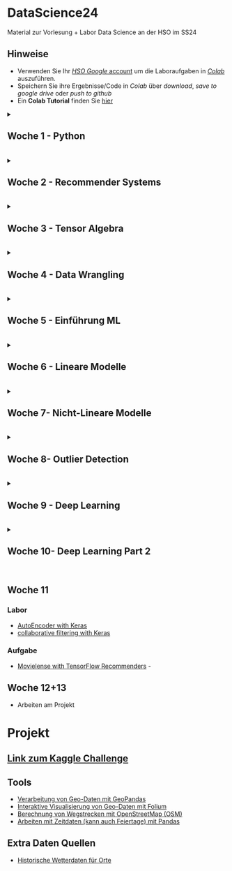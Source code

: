 # DataScience24
Material zur Vorlesung + Labor Data Science an der HSO im SS24

## Hinweise
* Verwenden Sie Ihr [*HSO Google* account](https://hilfe.cit.hs-offenburg.de/confluence/citpublic/google-workspace-hilfeseiten) um die Laboraufgaben in [*Colab*](https://colab.research.google.com) auszuführen.
* Speichern Sie ihre Ergebnisse/Code in *Colab* über *download*, *save to google drive* oder *push to github*
* Ein **Colab Tutorial** finden Sie [hier](https://colab.research.google.com/)


<details>
<summary> <H2> Woche 1 - Python </H2><BR></summary>

* [Online Kurs](https://elearning.hs-offenburg.de/moodle/course/view.php?id=6551)
* [Abschluss Test](https://elearning.hs-offenburg.de/moodle/mod/quiz/view.php?id=344672)

</details>
<details>
<summary> <H2> Woche 2 - Recommender Systems </H2><BR></summary>

### Vorlesung
* [Use Case Movie Recommender](https://colab.research.google.com/github/keuperj/DataScience24/blob/main/week_2/UseCase_RecommendationSystems.ipynb)->[Lösung](https://colab.research.google.com/github/keuperj/DataScience24/blob/main/week_2/Assignment_2_solution.ipynb)


### Labor
* [Colab/Jupyter Tutorial: Jupyter](https://colab.research.google.com/github/keuperj/DataScience24/blob/main/week_2/00_Jupyter-Intro.ipynb)
* [NumPy Tutorial](https://colab.research.google.com/github/keuperj/DataScience24/blob/main/week_2/Introduction_to__Numpy.ipynb)

### Augaben
* [Aufgabe Recommender System](https://colab.research.google.com/github/keuperj/DataScience24/blob/main/week_2/Assignment_2_recommender.ipynb)

</details>
<details>
<summary> <H2> Woche 3 - Tensor Algebra </H2><BR></summary>

### Vorlesung
* [Tensor Algebra](https://colab.research.google.com/github/keuperj/DataScience24/blob/main/week_3/Tensor_Algebra.ipynb)

### Labor
* [Introduction to Surprise](https://colab.research.google.com/github/keuperj/DataScience24/blob/main/week_3/Surprise.ipynb) 

### Aufgaben 
* [Aufgabe NumPy](https://colab.research.google.com/github/keuperj/DataScience24/blob/main/week_3/Assignment_3_numpy.ipynb)->[Lösung](https://colab.research.google.com/github/keuperj/DataScience24/blob/main/week_3/Solution_Aufgabe_NumPy.ipynb)

</details>
<details>
<summary> <H2> Woche 4 - Data Wrangling </H2><BR></summary>


### Vorlesung
* [Basic Statistics](https://colab.research.google.com/github/keuperj/DataScience24/blob/main/week_4/Basic_Statistics.ipynb)
* [Data Wrangling](https://colab.research.google.com/github/keuperj/DataScience24/blob/main/week_4/Data_Wrangling.ipynb)

### Labor
* [Pandas: Intro](https://colab.research.google.com/github/keuperj/DataScience24/blob/main/week_4/Lab_01_pandas_Intro.ipynb)
* [Pandas: DataFrames](https://colab.research.google.com/github/keuperj/DataScience24/blob/main/week_4/Lab_02_pandas_DataFrame.ipynb)
* [Pandas: IO](https://colab.research.google.com/github/keuperj/DataScience24/blob/main/week_4/Lab_03_pandas_IO.ipynb)
* [Pandas: Missing Dtata](https://colab.research.google.com/github/keuperj/DataScience24/blob/main/week_4/Lab_04_pandas_MissingData.ipynb)
* [Panday: GroupBy](https://colab.research.google.com/github/keuperj/DataScience24/blob/main/week_4/Lab_05_pandas_Group_by.ipynb)


### Augaben
* [Assignment 1](https://colab.research.google.com/github/keuperj/DataScience24/blob/main/week_4/Assignment_1.ipynb) -> [Lösung](https://colab.research.google.com/github/keuperj/DataScience24/blob/main/week_4/solution_1.ipynb)
* [Assignment 2](https://colab.research.google.com/github/keuperj/DataScience24/blob/main/week_4/Assignment_3.ipynb) -> [Lösung](https://colab.research.google.com/github/keuperj/DataScience24/blob/main/week_4/solution_3.ipynb)


</details>
<details>
<summary> <H2> Woche 5 - Einführung ML </H2><BR></summary>


### Vorlesung
* [Statistics II](https://colab.research.google.com/github/keuperj/DataScience24/blob/main/week_5/Statistics_Part_II.ipynb)

### Labor
* [Labor Vortrag: GroupBy](https://colab.research.google.com/github/keuperj/DataScience24/blob/main/week_5/GroupBy.ipynb)
* [Labor Aufgabe: GroupBy](https://colab.research.google.com/github/keuperj/DataScience24/blob/main/week_5/Lab_05_pandas_Group_by.ipynb)
* [Labor Aufgabe: Merge + Join](https://colab.research.google.com/github/keuperj/DataScience24/blob/main/week_5/Lab_06_pandas_MergeandJoin.ipynb)
* [Labor Aufgabe: Reschape](https://colab.research.google.com/github/keuperj/DataScience24/blob/main/week_5/Lab_07_pandas_reshape.ipynb)

### Aufgaben
* [Assignment](https://colab.research.google.com/github/keuperj/DataScience24/blob/main/week_5/Assignment.ipynb) > [Lösung](https://colab.research.google.com/github/keuperj/DataScience24/blob/main/week_5/solution.ipynb)

</details>

<details>
<summary> <H2> Woche 6 - Lineare Modelle </H2><BR></summary>

### Vorlesung
* keine interaktiven Inhalte

### Labor
* [MatPlotLib](https://colab.research.google.com/github/keuperj/DataScience24/blob/main/week_6/Lab_Matplotlib-Intro.ipynb)
* [Scikit-Learn](https://colab.research.google.com/github/keuperj/DataScience24/blob/main/week_6/Scikit_Learn.ipynb)

### Aufgaben
* [Assignment MatPlotLib](https://colab.research.google.com/github/keuperj/DataScience24/blob/main/week_6/Assignment_MatplotLib.ipynb) -> [solution](https://colab.research.google.com/github/keuperj/DataScience24/blob/main/week_6/Assignment_MatplotLib_Solution.ipynb)
* [Assignment Bayes](https://colab.research.google.com/github/keuperj/DataScience24/blob/main/week_6/Assignment_Classification.ipynb) -> [solution](https://colab.research.google.com/github/keuperj/DataScience24/blob/main/week_6/Assignment_Classification_solution.ipynb)

</details>
<details>
<summary> <H2> Woche 7- Nicht-Lineare Modelle </H2><BR></summary>

### Vorlesung
* keine interaktiven Inhalte

### Aufgaben
* [Assignment Classifier](https://colab.research.google.com/github/keuperj/DataScience24/blob/main/week_7/Classification.ipynb)  -> [solution](https://colab.research.google.com/github/keuperj/DataScience24/blob/main/week_7/Classification_solution.ipynb)
* [Assignment Regression](https://colab.research.google.com/github/keuperj/DataScience24/blob/main/week_7/Regression_NY_Taxy.ipynb) -> [solution](https://colab.research.google.com/github/keuperj/DataScience24/blob/main/week_7/Regression_NY_Taxi_solution.ipynb)
  
</details>
<details>
<summary> <H2> Woche 8- Outlier Detection </H2><BR></summary>

### Vorlesung
* keine interaktiven Inhalte

### Aufgaben
* [Assignment Non-Linear Classifier](https://colab.research.google.com/github/keuperj/DataScience24/blob/main/week_8/Non-Linear_Classification.ipynb) -> [solution](https://colab.research.google.com/github/keuperj/DataScience24/blob/main/week_8/Non-Linear_Classification_solution.ipynb)
* [Assignment Automatic Hyper Paramter Seach](https://colab.research.google.com/github/keuperj/DataScience24/blob/main/week_8/AutoSkLearn_Regression_NY_Taxy.ipynb) -> [solution](https://colab.research.google.com/github/keuperj/DataScience24/blob/main/week_8/AutoSkLearn_Regression_NY_Taxy_solution.ipynb)

</details>

<details>
<summary> <H2> Woche 9 - Deep Learning </H2><BR></summary>

### Labor
* [Introduction to Keras](https://colab.research.google.com/github/keuperj/DataScience24/blob/main/week_9/keras_intro.ipynb)

### Aufgaben
* [Keras NN for MNIST](https://colab.research.google.com/github/keuperj/DataScience24/blob/main/week_9/keras_NN_classification.ipynb) -> [solution](https://colab.research.google.com/github/keuperj/DataScience24/blob/main/week_9/solution_keras_NN_classification.ipynb)
  
</details>
<details>
<summary> <H2> Woche 10- Deep Learning Part 2 </H2><BR></summary>

## Woche 10
### Aufgaben
* [Assignment: Cifar10 with CNNs](https://colab.research.google.com/github/keuperj/DataScience24/blob/main/week_10/Assignment_CNNs.ipynb)

</details>

## Woche 11
### Labor
* [AutoEncoder with Keras](https://colab.research.google.com/github/keuperj/DataScience24/blob/main/week_11/KERAS_autoencoder.ipynb)
* [collaborative filtering with Keras](https://colab.research.google.com/github/keuperj/DataScience24/blob/main/week_11/KERAS_collaborative_filtering_movielens.ipynb)
### Aufgabe
* [Movielense with TensorFlow Recommenders](https://colab.research.google.com/github/keuperj/DataScience24/blob/main/week_11/TF_Rec_Example.ipynb) -

## Woche 12+13
* Arbeiten am Projekt

# Projekt

## [Link zum Kaggle Challenge](https://www.kaggle.com/competitions/nyc-taxi-trip-duration/overview) 

## Tools
* [Verarbeitung von Geo-Daten mit GeoPandas](https://geopandas.org/en/stable/index.html)
* [Interaktive Visualisierung von Geo-Daten mit Folium](https://python-visualization.github.io/folium/latest/index.html)
* [Berechnung von Wegstrecken mit OpenStreetMap (OSM)](https://osmnx.readthedocs.io/en/stable/#installation)
* [Arbeiten mit Zeitdaten (kann auch Feiertage) mit Pandas](http://pandas.pydata.org/pandas-docs/stable/user_guide/timeseries.html)
  
## Extra Daten Quellen
* [Historische Wetterdaten für Orte](https://meteostat.net/en/blog/obtain-weather-data-any-location-python)
